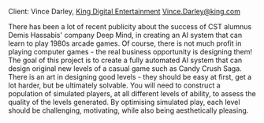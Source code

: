 Client: Vince Darley, [King Digital
Entertainment](King_Digital_Entertainment "wikilink")
<Vince.Darley@king.com>

There has been a lot of recent publicity about the success of CST
alumnus Demis Hassabis' company Deep Mind, in creating an AI system that
can learn to play 1980s arcade games. Of course, there is not much
profit in playing computer games - the real business opportunity is
designing them! The goal of this project is to create a fully automated
AI system that can design original new levels of a casual game such as
Candy Crush Saga. There is an art in designing good levels - they should
be easy at first, get a lot harder, but be ultimately solvable. You will
need to construct a population of simulated players, at all different
levels of ability, to assess the quality of the levels generated. By
optimising simulated play, each level should be challenging, motivating,
while also being aesthetically pleasing.